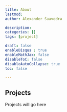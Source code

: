 ```yaml
---
title: About
lastmod: 
author: Alexander Saavedra

description: 
categories: []
tags: [project]

draft: false
enableDisqus : true
enableMathJax: false
disableToC: false
disableAutoCollapse: true
toc: false

---
```


## Projects

Projects will go here

